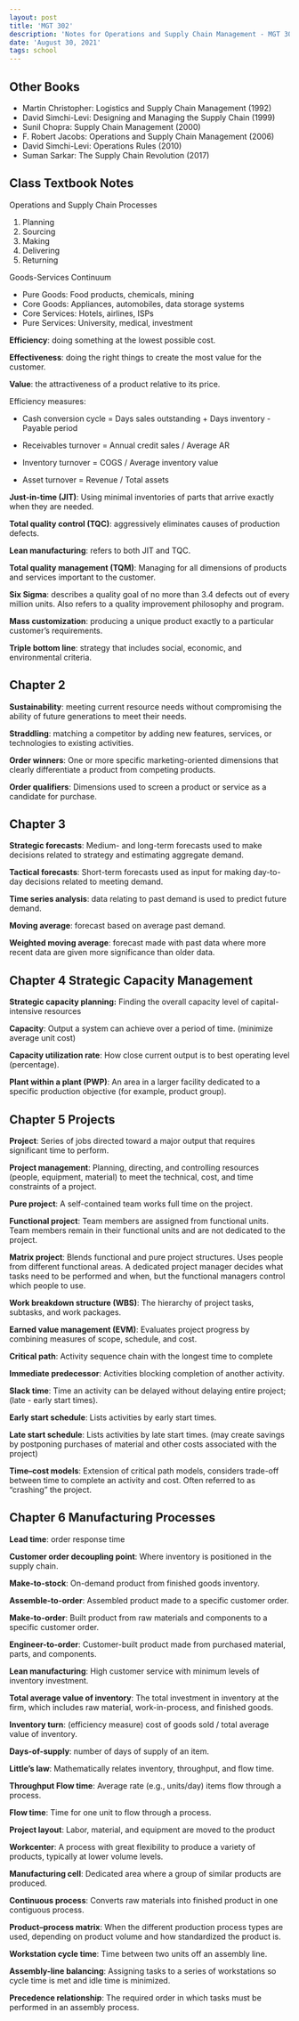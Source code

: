 ```yaml
---
layout: post
title: 'MGT 302'
description: 'Notes for Operations and Supply Chain Management - MGT 302'
date: 'August 30, 2021'
tags: school
---
```


## Other Books
- Martin Christopher: Logistics and Supply Chain Management (1992)
- David Simchi-Levi: Designing and Managing the Supply Chain (1999)
- Sunil Chopra: Supply Chain Management (2000)
- F. Robert Jacobs: Operations and Supply Chain Management (2006)
- David Simchi-Levi: Operations Rules (2010)
- Suman Sarkar: The Supply Chain Revolution (2017)


## Class Textbook Notes

Operations and Supply Chain Processes
1. Planning
2. Sourcing
3. Making
4. Delivering
5. Returning

Goods-Services Continuum
- Pure Goods: Food products, chemicals, mining
- Core Goods: Appliances, automobiles, data storage systems
- Core Services: Hotels, airlines, ISPs
- Pure Services: University, medical, investment

**Efficiency**: doing something at the lowest possible cost.

**Effectiveness**: doing the right things to create the most value for the customer.

**Value**: the attractiveness of a product relative to its price.

Efficiency measures:

- Cash conversion cycle = Days sales outstanding + Days inventory - Payable period

- Receivables turnover = Annual credit sales / Average AR
- Inventory turnover = COGS / Average inventory value
- Asset turnover = Revenue / Total assets

**Just-in-time (JIT)**: Using minimal inventories of parts that arrive exactly when they are needed.

**Total quality control (TQC)**: aggressively eliminates causes of production defects.

**Lean manufacturing**: refers to both JIT and TQC.

**Total quality management (TQM)**: Managing for all dimensions of products and services important to the customer.

**Six Sigma**: describes a quality goal of no more than 3.4 defects out of every million units. Also refers to a quality improvement philosophy and program.

**Mass customization**: producing a unique product exactly to a particular customer’s requirements.

**Triple bottom line**: strategy that includes social, economic, and environmental criteria.

## Chapter 2

**Sustainability**: meeting current resource needs without compromising the ability of future generations to meet their needs.

**Straddling**: matching a competitor by adding new features, services, or technologies to existing activities.

**Order winners**: One or more specific marketing-oriented dimensions that clearly differentiate a product from competing products.

**Order qualifiers**: Dimensions used to screen a product or service as a candidate for purchase.

## Chapter 3

**Strategic forecasts**: Medium- and long-term forecasts used to make decisions related to strategy and estimating aggregate demand.

**Tactical forecasts**: Short-term forecasts used as input for making day-to-day decisions related to meeting demand.

**Time series analysis**: data relating to past demand is used to predict future demand.

**Moving average**: forecast based on average past demand.

**Weighted moving average**: forecast made with past data where more recent data are given more significance than older data.

## Chapter 4 Strategic Capacity Management

**Strategic capacity planning:** Finding the overall capacity level of capital-intensive resources

**Capacity**: Output a system can achieve over a period of time. (minimize average unit cost)

**Capacity utilization rate**: How close current output is to best operating level (percentage).

**Plant within a plant (PWP)**: An area in a larger facility dedicated to a specific production objective (for example, product group).

## Chapter 5 Projects

**Project**: Series of jobs directed toward a major output that requires significant time to perform.

**Project management**: Planning, directing, and controlling resources (people, equipment, material) to meet the technical, cost, and time constraints of a project.

**Pure project**: A self-contained team works full time on the project.

**Functional project**: Team members are assigned from functional units. Team members remain in their functional units and are not dedicated to the project.

**Matrix project**: Blends functional and pure project structures. Uses people from different functional areas. A dedicated project manager decides what tasks need to be performed and when, but the functional managers control which people to use.

**Work breakdown structure (WBS)**: The hierarchy of project tasks, subtasks, and work packages.

**Earned value management (EVM)**: Evaluates project progress by combining measures of scope, schedule, and cost.

**Critical path**: Activity sequence chain with the longest time to complete

**Immediate predecessor**: Activities blocking completion of another activity.

**Slack time**: Time an activity can be delayed without delaying entire project; (late - early start times).

**Early start schedule**: Lists activities by early start times.

**Late start schedule**: Lists activities by late start times. (may create savings by postponing purchases of material and other costs associated with the project)

**Time–cost models**: Extension of critical path models, considers trade-off between time to complete an activity and cost. Often referred to as “crashing” the project.

## Chapter 6 Manufacturing Processes

**Lead time**: order response time

**Customer order decoupling point**: Where inventory is positioned in the supply chain.

**Make-to-stock**: On-demand product from finished goods inventory.

**Assemble-to-order**: Assembled product made to a specific customer order.

**Make-to-order**: Built product from raw materials and components to a specific customer order.

**Engineer-to-order**: Customer-built product made from purchased material, parts, and components.

**Lean manufacturing**: High customer service with minimum levels of inventory investment.

**Total average value of inventory**: The total investment in inventory at the firm, which includes raw material, work-in-process, and finished goods.

**Inventory turn**: (efficiency measure) cost of goods sold / total average value of inventory.

**Days-of-supply**: number of days of supply of an item.

**Little’s law**: Mathematically relates inventory, throughput, and flow time.

**Throughput Flow time**: Average rate (e.g., units/day) items flow through a process.

**Flow time**: Time for one unit to flow through a process.

**Project layout**: Labor, material, and equipment are moved to the product

**Workcenter**: A process with great flexibility to produce a variety of products, typically at lower volume levels.

**Manufacturing cell**: Dedicated area where a group of similar products are produced.

**Continuous process**: Converts raw materials into finished product in one contiguous process.

**Product–process matrix**: When the different production process types are used, depending on product volume and how standardized the product is.

**Workstation cycle time**: Time between two units off an assembly line.

**Assembly-line balancing**: Assigning tasks to a series of workstations so cycle time is met and idle time is minimized.

**Precedence relationship**: The required order in which tasks must be performed in an assembly process.
